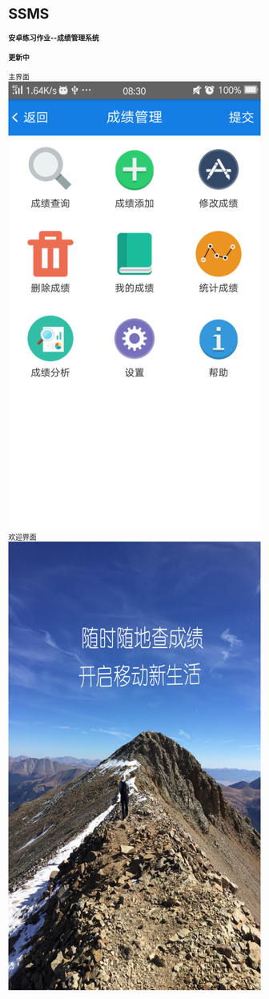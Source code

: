 # SSMS
#### 安卓练习作业--成绩管理系统
#### 更新中
主界面<br>
![image](https://github.com/guoyang1996/SSMS/blob/master/image/1.png)<br>
欢迎界面<br>
![image](https://github.com/guoyang1996/SSMS/blob/master/image/2.png)
